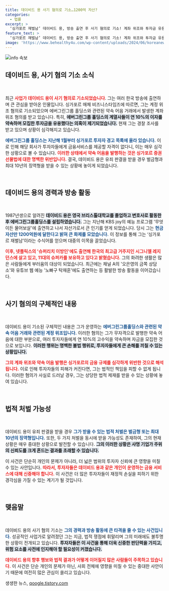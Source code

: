 ```yaml
---
title: 데이비드 용 사기 혐의로 기소…1200억 자산?
categories:
  - 법률
excerpt: >
  ‘싱가포르 재벌남’ 데이비드 용, 방송 출연 후 사기 혐의로 기소! 계좌 위조와 투자금 유용 의혹에 휘말려, 유죄 시 최대 10년 징역형 가능성. 그의 화려한 과거와 지금의 위기가 궁금하다면 클릭!
feature_text: >
  ‘싱가포르 재벌남’ 데이비드 용, 방송 출연 후 사기 혐의로 기소! 계좌 위조와 투자금 유용 의혹에 휘말려, 유죄 시 최대 10년 징역형 가능성. 그의 화려한 과거와 지금의 위기가 궁금하다면 클릭!
image: 'https://www.behealthy4u.com/wp-content/uploads/2024/06/koreanews.jpg'
---
```


<p><img src="https://www.behealthy4u.com/wp-content/uploads/2024/06/koreanews.jpg" alt="info 속보" /></p>

<h2 data-ke-size="size26">데이비드 용, 사기 혐의 기소 소식</h2>

<p data-ke-size="size16">&nbsp;</p>

<p>최근 <b><span style="color: #ee2323;">사업가 데이비드 용이 사기 혐의로 기소되었습니다</span></b>. 그는 여러 한국 방송에 출연하며 큰 관심을 받아온 인물입니다. 싱가포르 매체 비즈니스타임즈에 따르면, 그는 계정 위조 혐의로 기소되었으며 에버그린그룹 홀딩스와 관련된 약속 어음 거래에서 발생한 계좌 위조 혐의를 받고 있습니다. 특히, <b><span style="background-color: #21538527;">에버그린그룹 홀딩스의 계열사들이 연 10%의 이자를 약속하며 모집한 투자금을 유용했다는 의혹이 제기되었습니다.</span></b> 현재 그는 경찰 조사를 받고 있으며 상황이 심각해지고 있습니다. </p>

<p><b><span style="color: #1a5490;">에버그린그룹 홀딩스는 지난해 1월부터 싱가포르 투자자 경고 목록에 올라 있습니다.</span></b> 이로 인해 해당 회사가 투자자들에게 금융서비스를 제공할 자격이 없다니, 이는 매우 심각한 상황으로 볼 수 있습니다. <b><span style="color: #ee2323;">이러한 상태에서 약속 어음을 발행하는 것은 싱가포르 증권선물법에 대한 명백한 위반입니다.</span></b> 결국, 데이비드 용은 유죄 판결을 받을 경우 벌금형과 최대 10년의 징역형을 받을 수 있는 상황에 놓이게 되었습니다.</p>

<p data-ke-size="size16">&nbsp;</p>

<h2 data-ke-size="size26">데이비드 용의 경력과 방송 활동</h2>

<p data-ke-size="size16">&nbsp;</p>

<p>1987년생으로 알려진 <b><span style="background-color: #21538527;">데이비드 용은 영국 브리스톨대학교를 졸업하고 변호사로 활동한 후 에버그린그룹홀딩스를 설립하였습니다.</span></b> 그는 지난해 KBS joy의 예능 프로그램 '무엇이든 물어보살'에 출연하고 나서 자산가로서 큰 인기를 얻게 되었습니다. 당시 그는 <b><span style="color: #1a5490;">현금 자산만 1200억원에 달한다고 밝혀 큰 화제를 모았습니다.</span></b> 이 정보를 통해 그는 ‘싱가포르 재벌남’이라는 수식어를 얻으며 대중의 이목을 끌었습니다.</p>

<p><b><span style="color: #ee2323;">이후, 넷플릭스의 '슈퍼리치 이방인'에도 출연해 한국의 최고급 거주지인 시그니엘 레지던스에 살고 있고, 11대의 슈퍼카를 보유하고 있다고 밝혔습니다.</span></b> 그의 화려한 생활은 많은 사람들에게 부러움의 대상이 되었습니다. 최근에는 채널 A의 '오은영의 금쪽 상담소'와 유튜브 웹 예능 '노빠구 탁재훈'에도 출연하는 등 활발한 방송 활동을 이어갔습니다.</p>

<p data-ke-size="size16">&nbsp;</p>

<h2 data-ke-size="size26">사기 혐의의 구체적인 내용</h2>

<p data-ke-size="size16">&nbsp;</p>

<p>데이비드 용이 기소된 구체적인 내용은 그가 운영하는 <b><span style="color: #1a5490;">에버그린그룹홀딩스와 관련된 약속 어음 거래와 관련된 계정 위조입니다.</span></b> 이러한 혐의는 그가 무자격으로 발행한 약속 어음에 대한 부분으로, 여러 투자자들에게 연 10%의 고수익을 약속하며 자금을 모집한 것으로 보입니다. <b><span style="background-color: #21538527;">이러한 행위는 명백한 불법 행위로, 투자자들에게 큰 손해를 끼칠 수 있는 상황입니다.</span></b></p>

<p><b><span style="color: #ee2323;">그의 계좌 위조와 약속 어음 발행은 싱가포르의 금융 규제를 심각하게 위반한 것으로 해석됩니다.</span></b> 이로 인해 투자자들의 피해가 커진다면, 그는 법적인 책임을 피할 수 없게 됩니다. 이러한 혐의가 사실로 드러날 경우, 그는 상당한 법적 제재를 받을 수 있는 상황에 놓여 있습니다.</p>

<p data-ke-size="size16">&nbsp;</p>

<h2 data-ke-size="size26">법적 처벌 가능성</h2>

<p data-ke-size="size16">&nbsp;</p>

<p>데이비드 용이 유죄 판결을 받을 경우 <b><span style="color: #1a5490;">그가 받을 수 있는 법적 처벌은 벌금형 또는 최대 10년의 징역형입니다.</span></b> 또한, 두 가지 처벌을 동시에 받을 가능성도 존재하여, 그의 현재 상황은 매우 중대한 상황으로 발전할 수 있습니다. <b><span style="background-color: #21538527;">그의 이러한 상황은 샤명 기업가 주위의 신뢰도를 크게 흔드는 결과를 초래할 수 있습니다.</span></b></p>

<p>이 사건은 단순히 개인의 문제가 아니라, 더 넓은 범위의 투자자 신뢰에 큰 영향을 미칠 수 있는 사안입니다. <b><span style="color: #ee2323;">따라서, 투자자들은 데이비드 용과 같은 개인이 운영하는 금융 서비스에 대해 신중해야 합니다.</span></b> 이 사건은 더 많은 투자자들이 재정적 손실을 피하기 위한 경각심을 가질 수 있는 계기가 될 것입니다.</p>

<p data-ke-size="size16">&nbsp;</p>

<h2 data-ke-size="size26">맺음말</h2>

<p data-ke-size="size16">&nbsp;</p>

<p>데이비드 용의 사기 혐의 기소는 <b><span style="color: #1a5490;">그의 경력과 방송 활동에 큰 타격을 줄 수 있는 사건입니다.</span></b> 성공적인 사업가로 알려졌던 그는 지금, 법적 쟁점에 휘말리며 그의 미래에도 불투명한 상황이 전개되고 있습니다. <b><span style="background-color: #21538527;">투자자들은 이 사건을 통해 더욱 신중한 판단력을 가지고, 위험 요소를 사전에 인지해야 할 필요성이 커졌습니다.</span></b> </p>

<p><b><span style="color: #ee2323;">데이비드 용의 향후 행보와 법적 결과가 어떻게 이어질지 많은 사람들이 주목하고 있습니다.</span></b> 이 사건은 단순 개인의 문제가 아닌, 사회 전체에 영향을 미칠 수 있는 중대한 사안이기 때문에 여전히 많은 관심이 쏠리고 있습니다.</p>
생생한 뉴스, <a href="https://qoogle.tistory.com" rel="dofollow">qoogle.tistory.com</a>



